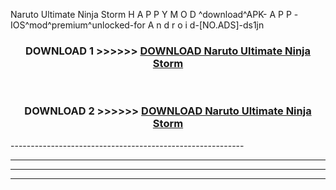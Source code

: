  Naruto Ultimate Ninja Storm  H A P P Y M O D ^download^APK- A P P -IOS^mod^premium^unlocked-for A n d r o i d-[NO.ADS]-ds1jn



<div align="center">

<h3>DOWNLOAD 1 >>>>>> <a href="https://en-mod.web.app/?en= Naruto Ultimate Ninja Storm ">DOWNLOAD Naruto Ultimate Ninja Storm  </a></h3><br>

<h3>DOWNLOAD 2 >>>>>> <a href="https://en-mod.web.app/?en= Naruto Ultimate Ninja Storm ">DOWNLOAD Naruto Ultimate Ninja Storm  </a></h3>

</div>
----------------------------------------------------------

----------------------------------------------------------

----------------------------------------------------------

----------------------------------------------------------



